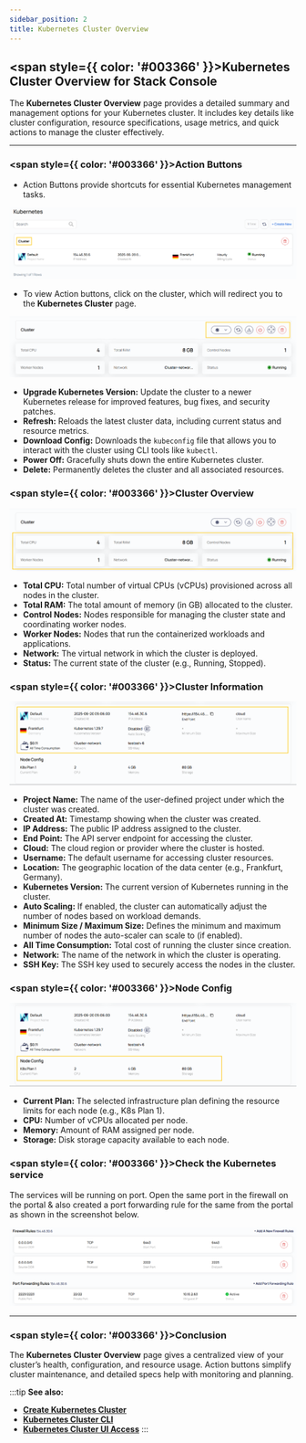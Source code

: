 ```yaml
---
sidebar_position: 2
title: Kubernetes Cluster Overview
---
```


## <span style={{ color: '#003366' }}>Kubernetes Cluster Overview for Stack Console</span>

The **Kubernetes Cluster Overview** page provides a detailed summary and management options for your Kubernetes cluster. It includes key details like cluster configuration, resource specifications, usage metrics, and quick actions to manage the cluster effectively.

----------

### <span style={{ color: '#003366' }}>Action Buttons</span>

- Action Buttons provide shortcuts for essential Kubernetes management tasks.

![Detailed Action Buttons](images/kb_m_0.png)

- To view Action buttons, click on the cluster, which will redirect you to the **Kubernetes Cluster** page.

![Detailed Action Buttons](images/kb_m_1.png)

- **Upgrade Kubernetes Version:** Update the cluster to a newer Kubernetes release for improved features, bug fixes, and security patches.
- **Refresh:** Reloads the latest cluster data, including current status and resource metrics.
- **Download Config:** Downloads the `kubeconfig` file that allows you to interact with the cluster using CLI tools like `kubectl`.
- **Power Off:** Gracefully shuts down the entire Kubernetes cluster.
- **Delete:** Permanently deletes the cluster and all associated resources.

### <span style={{ color: '#003366' }}>Cluster Overview</span>

![Cluster Overview](images/kb_m_6.png)

- **Total CPU:** Total number of virtual CPUs (vCPUs) provisioned across all nodes in the cluster.
- **Total RAM:** The total amount of memory (in GB) allocated to the cluster.
- **Control Nodes:** Nodes responsible for managing the cluster state and coordinating worker nodes.
- **Worker Nodes:** Nodes that run the containerized workloads and applications.
- **Network:** The virtual network in which the cluster is deployed.
- **Status:** The current state of the cluster (e.g., Running, Stopped).

### <span style={{ color: '#003366' }}>Cluster Information</span>

![Cluster Info](images/kb_m_2.png)

- **Project Name:** The name of the user-defined project under which the cluster was created.
- **Created At:** Timestamp showing when the cluster was created.
- **IP Address:** The public IP address assigned to the cluster.
- **End Point:** The API server endpoint for accessing the cluster.
- **Cloud:** The cloud region or provider where the cluster is hosted.
- **Username:** The default username for accessing cluster resources.
- **Location:** The geographic location of the data center (e.g., Frankfurt, Germany).
- **Kubernetes Version:** The current version of Kubernetes running in the cluster.
- **Auto Scaling:** If enabled, the cluster can automatically adjust the number of nodes based on workload demands.
- **Minimum Size / Maximum Size:** Defines the minimum and maximum number of nodes the auto-scaler can scale to (if enabled).
- **All Time Consumption:** Total cost of running the cluster since creation.
- **Network:** The name of the network in which the cluster is operating.
- **SSH Key:** The SSH key used to securely access the nodes in the cluster.

### <span style={{ color: '#003366' }}>Node Config</span>

![Node Config](images/kb_m_3.png)

- **Current Plan:** The selected infrastructure plan defining the resource limits for each node (e.g., K8s Plan 1).
- **CPU:** Number of vCPUs allocated per node.
- **Memory:** Amount of RAM assigned per node.
- **Storage:** Disk storage capacity available to each node.

### <span style={{ color: '#003366' }}>Check the Kubernetes service</span>

The services will be running on port. Open the same port in the firewall on the portal & also created a port forwarding rule for the same from the portal as shown in the screenshot below.

![Auto Scaling](images/kb_m_5.png)

----------

### <span style={{ color: '#003366' }}>Conclusion</span>

The **Kubernetes Cluster Overview** page gives a centralized view of your cluster’s health, configuration, and resource usage. Action buttons simplify cluster maintenance, and detailed specs help with monitoring and planning. 

:::tip
**See also:**  
- **[Create Kubernetes Cluster](./Create%20Kubernetes%20Cluster.md)**
- **[Kubernetes Cluster CLI](./Kubernetes%20Cluster%20via%20CLI.md)**
- **[Kubernetes Cluster UI Access](./Kubernetes%20Dashboard%20UI%20Access.md)**
:::

